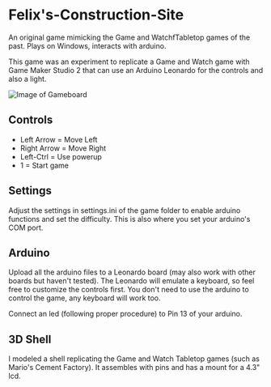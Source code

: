 # Felix's-Construction-Site
An original game mimicking the Game and WatchfTabletop games of the past. Plays on Windows, interacts with arduino.

This game was an experiment to replicate a Game and Watch game with Game Maker Studio 2 that can use an Arduino Leonardo for the controls and also a light.

![Image of Gameboard](http://sergiostuff.com/wp-content/uploads/2019/03/Play-and-Clock-All-Vectors-10.png)

## Controls
* Left Arrow = Move Left
* Right Arrow = Move Right
* Left-Ctrl = Use powerup
* 1 = Start game

## Settings
Adjust the settings in settings.ini of the game folder to enable arduino functions and set the difficulty. This is also where you set your arduino's COM port.

## Arduino
Upload all the arduino files to a Leonardo board (may also work with other boards but haven't tested). The Leonardo will emulate a keyboard, so feel free to customize the controls first. You don't need to use the arduino to control the game, any keyboard will work too.

Connect an led (following proper procedure) to Pin 13 of your arduino.

## 3D Shell
I modeled a shell replicating the Game and Watch Tabletop games (such as Mario's Cement Factory). It assembles with pins and has a mount for a 4.3" lcd.
